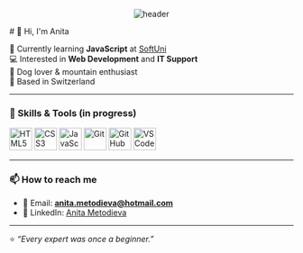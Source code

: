 <p align="center">
  <img src="https://capsule-render.vercel.app/api?type=waving&color=0:ff7eb3,100:65c7f7&height=200&section=header&text=Welcome%20to%20my%20GitHub!%20👩‍💻&fontSize=30&fontColor=ffffff" alt="header"/>
</p>
# 👋 Hi, I'm Anita  

🌱 Currently learning **JavaScript** at [SoftUni](https://softuni.bg/)  
💻 Interested in **Web Development** and **IT Support**  
🐶 Dog lover & mountain enthusiast  
📍 Based in Switzerland  

---

### 🚀 Skills & Tools (in progress)
<p align="left">
  <img src="https://cdn.jsdelivr.net/gh/devicons/devicon/icons/html5/html5-original.svg" alt="HTML5" width="40" height="40"/> 
  <img src="https://cdn.jsdelivr.net/gh/devicons/devicon/icons/css3/css3-original.svg" alt="CSS3" width="40" height="40"/> 
  <img src="https://cdn.jsdelivr.net/gh/devicons/devicon/icons/javascript/javascript-original.svg" alt="JavaScript" width="40" height="40"/> 
  <img src="https://cdn.jsdelivr.net/gh/devicons/devicon/icons/git/git-original.svg" alt="Git" width="40" height="40"/> 
  <img src="https://cdn.jsdelivr.net/gh/devicons/devicon/icons/github/github-original.svg" alt="GitHub" width="40" height="40"/> 
  <img src="https://cdn.jsdelivr.net/gh/devicons/devicon/icons/vscode/vscode-original.svg" alt="VS Code" width="40" height="40"/> 
</p>  

---

### 📫 How to reach me
- 📧 Email: **anita.metodieva@hotmail.com**  
- 💼 LinkedIn: [Anita Metodieva](https://www.linkedin.com/in/anita-metodieva-52a240305?utm_source=share&utm_campaign=share_via&utm_content=profile&utm_medium=ios_app)  

---

⭐️ *“Every expert was once a beginner.”*  
